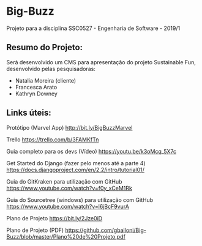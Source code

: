 # Big-Buzz

Projeto para a disciplina SSC0527 - Engenharia de Software - 2019/1

## Resumo do Projeto:

Será desenvolvido um CMS para apresentação do projeto Sustainable Fun, desenvolvido pelas pesquisadoras:

* Natalia Moreira (cliente)
* Francesca Arato
* Kathryn Downey

## Links úteis:

Protótipo (Marvel App)
http://bit.ly/BigBuzzMarvel

Trello
https://trello.com/b/3FAMKfTn

Guia completo para os devs (Vídeo)
https://youtu.be/k3oMcq_5X7c

Get Started do Django (fazer pelo menos até a parte 4)
https://docs.djangoproject.com/en/2.2/intro/tutorial01/

Guia do GitKraken para utilização com GitHub
https://www.youtube.com/watch?v=f0y_xCeM1Rk

Guia do Sourcetree (windows) para utilização com GitHub
https://www.youtube.com/watch?v=l6jBcF9vurA

Plano de Projeto
https://bit.ly/2Jze0iD

Plano de Projeto (PDF)
https://github.com/gballoni/Big-Buzz/blob/master/Plano%20de%20Projeto.pdf
